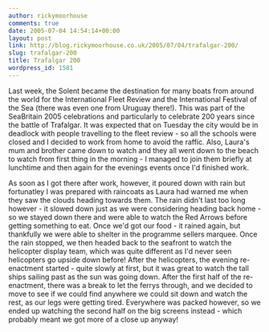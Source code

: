 ```yaml
---
author: rickymoorhouse
comments: true
date: 2005-07-04 14:54:14+00:00
layout: post
link: http://blog.rickymoorhouse.co.uk/2005/07/04/trafalgar-200/
slug: trafalgar-200
title: Trafalgar 200
wordpress_id: 1581
---
```


Last week, the Solent became the destination for many boats from around the world for the International Fleet Review and the International Festival of the Sea (there was even one from Uruguay there!). This was part of the SeaBritain 2005 celebrations and particularly to celebrate 200 years since the battle of Trafalgar. It was expected that on Tuesday the city would be in deadlock with people travelling to the fleet review - so all the schools were closed and I decided to work from home to avoid the raffic. Also, Laura's mum and brother came down to watch and they all went down to the beach to watch from first thing in the morning - I managed to join them briefly at lunchtime and then again for the evenings events once I'd finished work.




As soon as I got there after work, however, it poured down with rain but fortunatley I was prepared with raincoats as Laura had warned me when they saw the clouds heading towards them. The rain didn't last too long however - it slowed down just as we were considering heading back home - so we stayed down there and were able to watch the Red Arrows before getting something to eat. Once we'd got our food - it rained again, but thankfully we were able to shelter in the programme sellers marquee. Once the rain stopped, we then headed back to the seafront to watch the helicopter display team,  which was quite different as I'd never seen helicopters go upside down before!  After the helicopters, the evening re-enactment started - quite slowly at first, but it was great to watch the tall ships sailing past as the sun was going down. After the first half of the re-enactment, there was a break to let the ferrys through, and we decided to move to see if we could find anywhere we could sit down and watch the rest, as our legs were getting tired. Everywhere was packed however, so we ended up watching the second half on the big screens instead - which probably meant we got more of a close up anyway!
